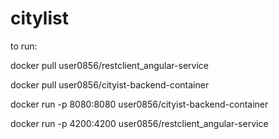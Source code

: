 # citylist

to run:

docker pull user0856/restclient_angular-service

docker pull user0856/cityist-backend-container

docker run -p 8080:8080 user0856/cityist-backend-container

docker run -p 4200:4200 user0856/restclient_angular-service
